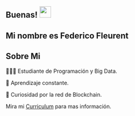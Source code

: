 ## Buenas! <img src="https://raw.githubusercontent.com/iampavangandhi/iampavangandhi/master/gifs/Hi.gif" width="30px"></h2>

## Mi nombre es Federico Fleurent 

## Sobre Mi 
👨🏻‍💻 Estudiante de Programación y Big Data.

👀 Aprendizaje constante.

🚀 Curiosidad por la red de Blockchain.

Mira mi [Curriculum](https://drive.google.com/file/d/1buXKoKwkAmAOYymCyxvEeJctxiKzT9IX/view?usp=sharing) para mas información.
